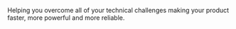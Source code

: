 Helping you overcome all of your technical challenges making your product faster, more powerful and more reliable.
